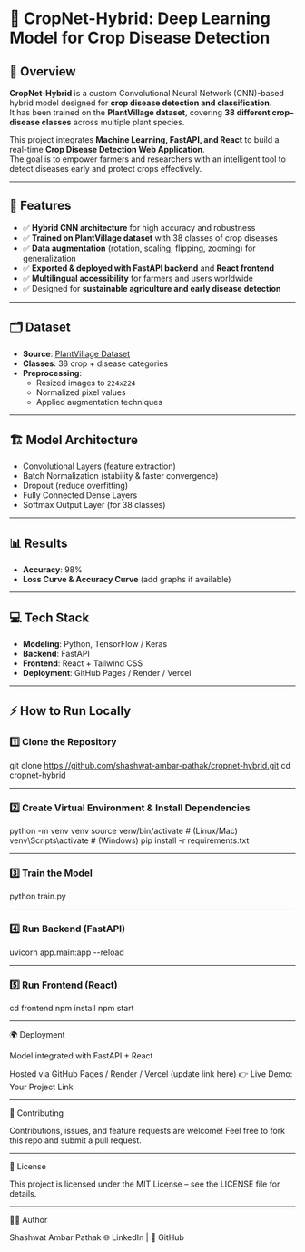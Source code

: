 # 🌱 CropNet-Hybrid: Deep Learning Model for Crop Disease Detection

## 📌 Overview
**CropNet-Hybrid** is a custom Convolutional Neural Network (CNN)-based hybrid model designed for **crop disease detection and classification**.  
It has been trained on the **PlantVillage dataset**, covering **38 different crop–disease classes** across multiple plant species.  

This project integrates **Machine Learning, FastAPI, and React** to build a real-time **Crop Disease Detection Web Application**.  
The goal is to empower farmers and researchers with an intelligent tool to detect diseases early and protect crops effectively.  

---

## 🚀 Features
- ✅ **Hybrid CNN architecture** for high accuracy and robustness  
- ✅ **Trained on PlantVillage dataset** with 38 classes of crop diseases  
- ✅ **Data augmentation** (rotation, scaling, flipping, zooming) for generalization  
- ✅ **Exported & deployed with FastAPI backend** and **React frontend**  
- ✅ **Multilingual accessibility** for farmers and users worldwide  
- ✅ Designed for **sustainable agriculture and early disease detection**  

---

## 🗂️ Dataset
- **Source**: [PlantVillage Dataset](https://www.kaggle.com/datasets/emmarex/plantdisease)  
- **Classes**: 38 crop + disease categories  
- **Preprocessing**:  
  - Resized images to `224x224`  
  - Normalized pixel values  
  - Applied augmentation techniques  

---

## 🏗️ Model Architecture
- Convolutional Layers (feature extraction)  
- Batch Normalization (stability & faster convergence)  
- Dropout (reduce overfitting)  
- Fully Connected Dense Layers  
- Softmax Output Layer (for 38 classes)  

---

## 📊 Results
- **Accuracy**: 98% 
- **Loss Curve & Accuracy Curve** (add graphs if available)  

---

## 💻 Tech Stack
- **Modeling**: Python, TensorFlow / Keras  
- **Backend**: FastAPI  
- **Frontend**: React + Tailwind CSS  
- **Deployment**: GitHub Pages / Render / Vercel  

---

## ⚡ How to Run Locally
### 1️⃣ Clone the Repository
git clone https://github.com/shashwat-ambar-pathak/cropnet-hybrid.git
cd cropnet-hybrid

---

### 2️⃣ Create Virtual Environment & Install Dependencies

python -m venv venv
source venv/bin/activate   # (Linux/Mac)
venv\Scripts\activate      # (Windows)
pip install -r requirements.txt

---

### 3️⃣ Train the Model
python train.py

---

### 4️⃣ Run Backend (FastAPI)
uvicorn app.main:app --reload

---

### 5️⃣ Run Frontend (React)
cd frontend
npm install
npm start

---

🌍 Deployment

Model integrated with FastAPI + React

Hosted via GitHub Pages / Render / Vercel (update link here)
👉 Live Demo: Your Project Link

---

🤝 Contributing

Contributions, issues, and feature requests are welcome!
Feel free to fork this repo and submit a pull request.

---

📜 License

This project is licensed under the MIT License – see the LICENSE
 file for details.

---

👨‍💻 Author

Shashwat Ambar Pathak
🌐 LinkedIn
 | 🐙 GitHub

